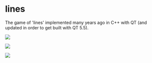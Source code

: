 # lines
The game of 'lines' implemented many years ago in C++ with QT (and updated in order to get built with QT 5.5).

![](https://cloud.githubusercontent.com/assets/6189797/12456334/f08deee4-bfa7-11e5-815d-ab1167cc6b5a.png)

![](https://cloud.githubusercontent.com/assets/6189797/12456337/f37060ce-bfa7-11e5-87e9-2898f6167460.png)

![](https://cloud.githubusercontent.com/assets/6189797/12458208/68ec6c72-bfb1-11e5-9508-94032a0eaee4.png)
